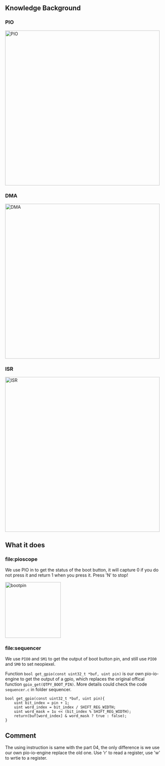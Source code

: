 ## Knowledge Background

### PIO

<img width="500" alt="PIO" src="https://user-images.githubusercontent.com/87698138/202053845-9b1fc7c9-7e43-4745-8665-b60f606b7e16.png">


### DMA

<img width="500" alt="DMA" src="https://user-images.githubusercontent.com/87698138/202053899-606a6459-9b63-4c1a-a43a-dda063421817.png">

### ISR

<img width="500" alt="ISR" src="https://user-images.githubusercontent.com/87698138/202053950-e754dfd9-1913-4d67-9ff9-c2de96abd07b.png">

## What it does

### file:pioscope

We use PIO in to get the status of the boot button, it will capture 0 if you do not press it and return 1 when you press it. Press 'N' to stop!

<img width="180" alt="bootpin" src="https://user-images.githubusercontent.com/87698138/202353599-ff524c45-9037-45d3-9b4e-4dbf3991054c.png">

### file:sequencer

We use `PIO0` and `SM1` to get the output of boot button pin, and still use `PIO0` and `SM0` to set neopiexel. 

Function `bool get_gpio(const uint32_t *buf, uint pin)` is our own pio-io-engine to get the output of a gpio, which replaces the original offical function `gpio_get(QTPY_BOOT_PIN)`. More details could check the code `sequencer.c` in folder sequencer.

```
bool get_gpio(const uint32_t *buf, uint pin){
    uint bit_index = pin + 1;
    uint word_index = bit_index / SHIFT_REG_WIDTH;
    uint word_mask = 1u << (bit_index % SHIFT_REG_WIDTH);
    return(buf[word_index] & word_mask ? true : false);
}
```

## Comment

The using instruction is same with the part 04, the only difference is we use our own pio-io-engine replace the old one. Use 'r' to read a register, use 'w' to wrtie to a register.

